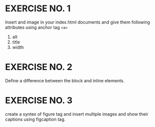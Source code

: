 # EXERCISE NO. 1

Insert and image in your index.html documents and give them following attributes using anchor tag `<a>`

1. alt
2. title
3. width

# EXERCISE NO. 2
Define a difference between the block and inline elements.

# EXERCISE NO. 3
create a syntex of figure tag and insert multiple images and show their captions using figcaption tag.